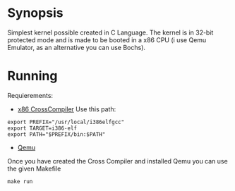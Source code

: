 # Synopsis
Simplest kernel possible created in C Language.
The kernel is in 32-bit protected mode and is made to be booted in a x86 CPU (i use Qemu Emulator, as an alternative you can use Bochs).

# Running
Requierements:
* [x86 CrossCompiler](http://wiki.osdev.org/GCC_Cross-Compiler)
Use this path:
```
export PREFIX="/usr/local/i386elfgcc"
export TARGET=i386-elf
export PATH="$PREFIX/bin:$PATH"
```
* [Qemu](http://www.qemu.org/)

Once you have created the Cross Compiler and installed Qemu you can use the given Makefile
```
make run
```
